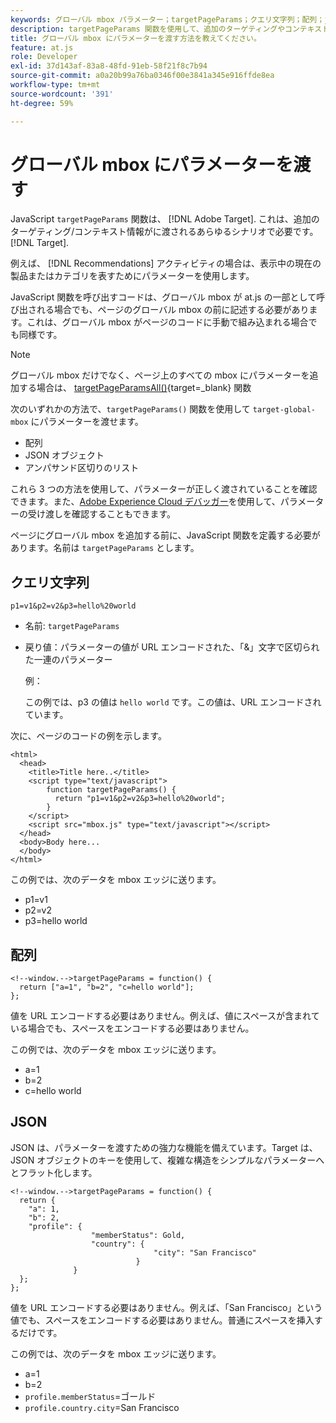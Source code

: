 ```yaml
---
keywords: グローバル mbox パラメーター；targetPageParams；クエリ文字列；配列；json;dtm
description: targetPageParams 関数を使用して、追加のターゲティングやコンテキスト情報をAdobeに渡す方法を説明します [!DNL Target] グローバル mbox。
title: グローバル mbox にパラメーターを渡す方法を教えてください。
feature: at.js
role: Developer
exl-id: 37d143af-83a8-48fd-91eb-58f21f8c7b94
source-git-commit: a0a20b99a76ba0346f00e3841a345e916ffde8ea
workflow-type: tm+mt
source-wordcount: '391'
ht-degree: 59%

---
```


# グローバル mbox にパラメーターを渡す

JavaScript `targetPageParams` 関数は、 [!DNL Adobe Target]. これは、追加のターゲティング/コンテキスト情報がに渡されるあらゆるシナリオで必要です。 [!DNL Target].

例えば、 [!DNL Recommendations] アクティビティの場合は、表示中の現在の製品またはカテゴリを表すためにパラメーターを使用します。

JavaScript 関数を呼び出すコードは、グローバル mbox が at.js の一部として呼び出される場合でも、ページのグローバル mbox の前に記述する必要があります。これは、グローバル mbox がページのコードに手動で組み込まれる場合でも同様です。

>[!NOTE]
>
>グローバル mbox だけでなく、ページ上のすべての mbox にパラメーターを追加する場合は、 [targetPageParamsAll()](https://developer.adobe.com/target/implement/client-side/atjs/atjs-functions/targetpageparamsall/){target=_blank} 関数

次のいずれかの方法で、`targetPageParams()` 関数を使用して `target-global-mbox` にパラメーターを渡せます。

* 配列
* JSON オブジェクト
* アンパサンド区切りのリスト

これら 3 つの方法を使用して、パラメーターが正しく渡されていることを確認できます。また、[Adobe Experience Cloud デバッガー](https://experienceleague.adobe.com/docs/debugger/using/experience-cloud-debugger.html)を使用して、パラメーターの受け渡しを確認することもできます。

ページにグローバル mbox を追加する前に、JavaScript 関数を定義する必要があります。名前は `targetPageParams` とします。

## クエリ文字列

```
p1=v1&p2=v2&p3=hello%20world
```

* 名前: `targetPageParams`
* 戻り値：パラメーターの値が URL エンコードされた、「&amp;」文字で区切られた一連のパラメーター

   例：

   この例では、p3 の値は `hello world` です。この値は、URL エンコードされています。

次に、ページのコードの例を示します。

```
<html> 
  <head> 
    <title>Title here..</title> 
    <script type="text/javascript"> 
        function targetPageParams() { 
          return "p1=v1&p2=v2&p3=hello%20world";
        } 
    </script> 
    <script src="mbox.js" type="text/javascript"></script> 
  </head> 
  <body>Body here... 
  </body> 
</html>
```

この例では、次のデータを mbox エッジに送ります。

* p1=v1
* p2=v2
* p3=hello world

## 配列

```
<!--window.-->targetPageParams = function() { 
  return ["a=1", "b=2", "c=hello world"]; 
}; 
```

値を URL エンコードする必要はありません。例えば、値にスペースが含まれている場合でも、スペースをエンコードする必要はありません。

この例では、次のデータを mbox エッジに送ります。

* a=1
* b=2
* c=hello world

## JSON

JSON は、パラメーターを渡すための強力な機能を備えています。Target は、JSON オブジェクトのキーを使用して、複雑な構造をシンプルなパラメーターへとフラット化します。

```
<!--window.-->targetPageParams = function() { 
  return { 
    "a": 1, 
    "b": 2, 
    "profile": { 
                  "memberStatus": Gold, 
                  "country": { 
                                "city": "San Francisco" 
                            } 
              } 
  }; 
}; 
```

値を URL エンコードする必要はありません。例えば、「San Francisco」という値でも、スペースをエンコードする必要はありません。普通にスペースを挿入するだけです。

この例では、次のデータを mbox エッジに送ります。

* a=1
* b=2
* `profile.memberStatus`=ゴールド
* `profile.country.city`=San Francisco

